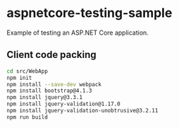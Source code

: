 # aspnetcore-testing-sample

Example of testing an ASP.NET Core application.

## Client code packing

```bash
cd src/WebApp
npm init
npm install --save-dev webpack
npm install bootstrap@4.1.3
npm install jquery@3.3.1
npm install jquery-validation@1.17.0
npm install jquery-validation-unobtrusive@3.2.11
npm run build
```
